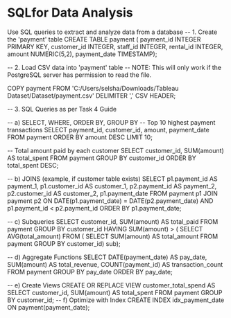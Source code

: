 # SQLfor Data Analysis
 Use SQL queries to extract and analyze data from a database
-- 1. Create the 'payment' table
CREATE TABLE payment (
    payment_id INTEGER PRIMARY KEY,
    customer_id INTEGER,
    staff_id INTEGER,
    rental_id INTEGER,
    amount NUMERIC(5,2),
    payment_date TIMESTAMP);

-- 2. Load CSV data into 'payment' table
-- NOTE: This will only work if the PostgreSQL server has permission to read the file.

COPY payment
FROM 'C:/Users/selsha/Downloads/Tableau Dataset/Dataset/payment.csv'
DELIMITER ','
CSV HEADER;

-- 3. SQL Queries as per Task 4 Guide

-- a) SELECT, WHERE, ORDER BY, GROUP BY
-- Top 10 highest payment transactions
SELECT payment_id, customer_id, amount, payment_date
FROM payment
ORDER BY amount DESC
LIMIT 10;


-- Total amount paid by each customer
SELECT customer_id, SUM(amount) AS total_spent
FROM payment
GROUP BY customer_id
ORDER BY total_spent DESC; 

-- b) JOINS (example, if customer table exists)
SELECT p1.payment_id AS payment_1,
       p1.customer_id AS customer_1,
       p2.payment_id AS payment_2,
       p2.customer_id AS customer_2,
       p1.payment_date
FROM payment p1
JOIN payment p2 
  ON DATE(p1.payment_date) = DATE(p2.payment_date)
 AND p1.payment_id < p2.payment_id
ORDER BY p1.payment_date;

-- c) Subqueries
SELECT customer_id, SUM(amount) AS total_paid
FROM payment
GROUP BY customer_id
HAVING SUM(amount) > (
    SELECT AVG(total_amount)
    FROM (
        SELECT SUM(amount) AS total_amount
        FROM payment
        GROUP BY customer_id) sub);

-- d) Aggregate Functions
SELECT DATE(payment_date) AS pay_date,
       SUM(amount) AS total_revenue,
       COUNT(payment_id) AS transaction_count
FROM payment
GROUP BY pay_date
ORDER BY pay_date;

-- e) Create Views
CREATE OR REPLACE VIEW customer_total_spend AS
SELECT customer_id, SUM(amount) AS total_spent
FROM payment
GROUP BY customer_id;
-- f) Optimize with Index
CREATE INDEX idx_payment_date ON payment(payment_date);

